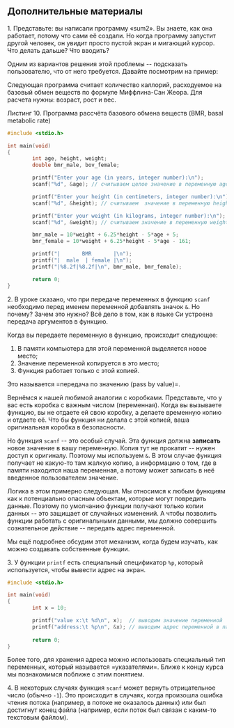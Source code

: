 ## Дополнительные материалы

1\. Представьте: вы написали программу «sum2». Вы знаете, как она работает, потому что сами её создали. Но когда программу запустит другой человек, он увидит просто пустой экран и мигающий курсор. Что делать дальше? Что вводить?

Одним из вариантов решения этой проблемы -- подсказать пользователю, что от него требуется. Давайте посмотрим на пример:

Следующая программа считает количество каллорий, расходуемое на базовый обмен веществ по формуле Миффлина-Сан Жеора. Для расчета нужны: возраст, рост и вес. 

Листинг 10. Программа рассчёта базового обмена веществ (BMR, basal metabolic rate)
```c
#include <stdio.h>

int main(void)
{
        int age, height, weight;
        double bmr_male, bov_female;

        printf("Enter your age (in years, integer number):\n");
        scanf("%d", &age); // считываем целое значение в переменную age

        printf("Enter your height (in centimeters, integer number):\n");
        scanf("%d", &height); // считываем  значение в переменную height

        printf("Enter your weight (in kilograms, integer number):\n");
        scanf("%d", &weight); // считываем значение в переменную weight

        bmr_male = 10*weight + 6.25*height - 5*age + 5;
        bmr_female = 10*weight + 6.25*height - 5*age - 161;

        printf("|       BMR       |\n");
        printf("|  male  | female |\n");
        printf("|%8.2f|%8.2f|\n", bmr_male, bmr_female);

        return 0;
}
```


2\. В уроке сказано, что при передаче переменных в функцию `scanf` необходимо перед именем переменной добавлять значок `&`. Но почему? Зачем это нужно? Всё дело в том, как в языке Си устроена передача аргументов в функцию.

Когда вы передаете переменную в функцию, происходит следующее:
1. В памяти компьютера для этой переменной выделяется новое место;
2. Значение переменной копируется в это место;
3. Функция работает только с этой копией.

Это называется =передача по значению (pass by value)=. 

Вернёмся к нашей любимой аналогии с коробками. Представьте, что у вас есть коробка с важным числом (переменная). Когда вы вызываете функцию, вы не отдаете ей свою коробку, а делаете временную копию и отдаете её. Что бы функция ни делала с этой копией, ваша оригинальная коробка в безопасности.

Но функция `scanf` -- это особый случай. Эта функция должна **записать** новое значение в вашу переменную. Копия тут не прокатит -- нужен доступ к оригиналу. Поэтому мы используем `&`. В этом случае функция получает не какую-то там жалкую копию, а информацию о том, где в памяти находится наша переменная, а потому может записать в неё введенное пользователем значение.

Логика в этом примерно следующая. Мы относимся к любым функциям как к потенциально опасным объектам, которые могут повредить данные. Поэтому по умолчанию функции получают только копии данных -- это защищает от случайных изменений. А чтобы позволить функции работать с оригинальными данными, мы должно совершить сознательное действие -- передать адрес переменной.

Мы ещё подробнее обсудим этот механизм, когда будем изучать, как можно создавать собственные функции.



3\. У функции `printf` есть специальный спецификатор `%p`, который используется, чтобы вывести адрес на экран.

```c
#include <stdio.h>

int main(void)
{
        int x = 10;

        printf("value x:\t %d\n", x);  // выводим значение переменной
        printf("address:\t %p\n", &x); // выводим адрес переменной в памяти
 
        return 0;
}
```

Более того, для хранения адреса можно использовать специальный тип переменных, который называется =указателями=. Ближе к концу курса мы познакомимся поближе с этим понятием.


4\. В некоторых случаях функция `scanf` может вернуть отрицательное число (обычно `-1`). Это происходит в случаях, когда произошла ошибка чтения потока (например, в потоке не оказалось данных) или был достигнут конец файла (например, если поток был связан с каким-то текстовым файлом). 

